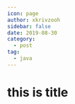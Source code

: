 ```yaml
---
icon: page
author: xkrivzooh
sidebar: false
date: 2019-08-30
category:
  - post
tag:
  - java
---
```


# this is title